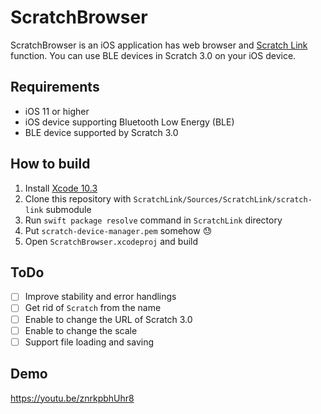 # ScratchBrowser
ScratchBrowser is an iOS application has web browser and [Scratch Link](https://github.com/LLK/scratch-link) function. You can use BLE devices in Scratch 3.0 on your iOS device.

## Requirements
- iOS 11 or higher
- iOS device supporting Bluetooth Low Energy (BLE)
- BLE device supported by Scratch 3.0

## How to build
1. Install [Xcode 10.3](https://developer.apple.com/xcode/)
2. Clone this repository with `ScratchLink/Sources/ScratchLink/scratch-link` submodule
3. Run `swift package resolve` command in `ScratchLink` directory
4. Put `scratch-device-manager.pem` somehow :sweat:
5. Open `ScratchBrowser.xcodeproj` and build

## ToDo
- [ ] Improve stability and error handlings
- [ ] Get rid of `Scratch` from the name
- [ ] Enable to change the URL of Scratch 3.0
- [ ] Enable to change the scale
- [ ] Support file loading and saving

## Demo
https://youtu.be/znrkpbhUhr8
